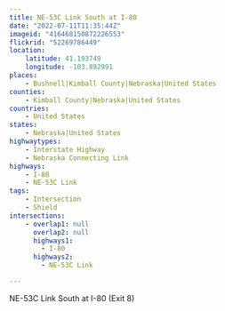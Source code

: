 ```yaml
---
title: NE-53C Link South at I-80
date: "2022-07-11T11:35:44Z"
imageid: "416468150872226553"
flickrid: "52269786449"
location:
    latitude: 41.193749
    longitude: -103.892991
places:
    - Bushnell|Kimball County|Nebraska|United States
counties:
    - Kimball County|Nebraska|United States
countries:
    - United States
states:
    - Nebraska|United States
highwaytypes:
    - Interstate Highway
    - Nebraska Connecting Link
highways:
    - I-80
    - NE-53C Link
tags:
    - Intersection
    - Shield
intersections:
    - overlap1: null
      overlap2: null
      highways1:
        - I-80
      highways2:
        - NE-53C Link

---
```

NE-53C Link South at I-80 (Exit 8)